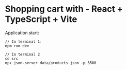 
# Shopping cart with - React + TypeScript + Vite

Application start:
```
// In terminal 1:
npm run dev

// In terminal 2 
cd src
npx json-server data/products.json -p 3500
```